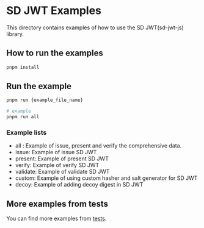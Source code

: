 # SD JWT Examples

This directory contains examples of how to use the SD JWT(sd-jwt-js) library.

## How to run the examples

```bash
pnpm install
```

## Run the example

```bash
pnpm run {example_file_name}

# example
pnpm run all
```

### Example lists

- all : Example of issue, present and verify the comprehensive data.
- issue: Example of issue SD JWT
- present: Example of present SD JWT
- verify: Example of verify SD JWT
- validate: Example of validate SD JWT
- custom: Example of using custom hasher and salt generator for SD JWT
- decoy: Example of adding decoy digest in SD JWT

## More examples from tests

You can find more examples from [tests](../test).
